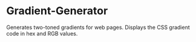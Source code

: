 # Gradient-Generator
Generates two-toned gradients for web pages. Displays the CSS gradient code in hex and RGB values.
